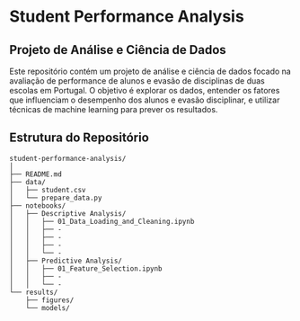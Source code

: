 # Student Performance Analysis

## Projeto de Análise e Ciência de Dados

Este repositório contém um projeto de análise e ciência de dados focado na avaliação de performance de alunos e evasão de disciplinas de duas escolas em Portugal. O objetivo é explorar os dados, entender os fatores que influenciam o desempenho dos alunos e evasão disciplinar, e utilizar técnicas de machine learning para prever os resultados.

## Estrutura do Repositório

```plaintext
student-performance-analysis/
│
├── README.md
├── data/
│   ├── student.csv
│   └── prepare_data.py
├── notebooks/
│   ├── Descriptive Analysis/
│   │   ├── 01_Data_Loading_and_Cleaning.ipynb
│   │   ├── -
│   │   ├── -
│   │   ├── -
│   │   └── -
│   ├── Predictive Analysis/
│   │   ├── 01_Feature_Selection.ipynb
│   │   ├── -
│   │   └── -
└── results/
    ├── figures/
    └── models/

